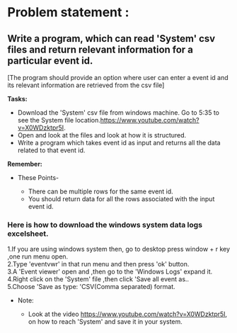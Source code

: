 # Problem statement :

## Write a program, which can read 'System' csv files and return relevant information for a particular event id.
[The program should provide an option where user can enter a event id and its relevant information are retrieved from the csv file]


<b>Tasks:</b>

- Download the 'System' csv file from windows machine. Go to 5:35 to see the System file location.https://www.youtube.com/watch?v=X0WDzktpr5I.
- Open and look at the files and look at how it is structured.
- Write a program which takes event id as input and returns all the data related to that event id.

**Remember:**

- These Points-

  - There can be multiple rows for the same event id.<br>
  - You should return data for all the rows associated with the input event id.


### Here is how to download the windows system data logs excelsheet.



1.If you are using windows system then, go to desktop press window + r key ,one run menu open.<br>
2.Type 'eventvwr' in that run menu and then press 'ok' button.<br>
3.A 'Event viewer' open and ,then go to the 'Windows Logs' expand it.<br>
4.Right click on the 'System' file ,then click 'Save all event as..<br>
5.Choose 'Save as type: 'CSV(Comma separated) format.<br>
- Note:

  - Look at the video https://www.youtube.com/watch?v=X0WDzktpr5I, on how to reach 'System' and save it in your system.
